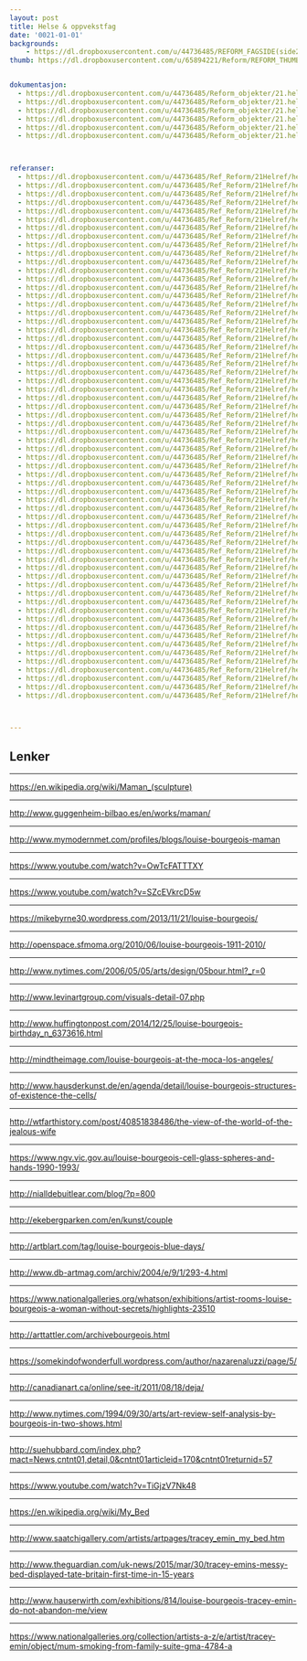 ```yaml
---
layout: post
title: Helse & oppvekstfag
date: '0021-01-01'
backgrounds:
    - https://dl.dropboxusercontent.com/u/44736485/REFORM_FAGSIDE(side2)/21.HelseOppvekstfag2m.jpg
thumb: https://dl.dropboxusercontent.com/u/65894221/Reform/REFORM_THUMBNAILS/21.HelseOppvekstfag.jpg


dokumentasjon:
  - https://dl.dropboxusercontent.com/u/44736485/Reform_objekter/21.helse1.jpg
  - https://dl.dropboxusercontent.com/u/44736485/Reform_objekter/21.helse2.jpg
  - https://dl.dropboxusercontent.com/u/44736485/Reform_objekter/21.helse3.jpg
  - https://dl.dropboxusercontent.com/u/44736485/Reform_objekter/21.helse4.jpg
  - https://dl.dropboxusercontent.com/u/44736485/Reform_objekter/21.helse5.jpg
  - https://dl.dropboxusercontent.com/u/44736485/Reform_objekter/21.helse6.jpg



referanser:
  - https://dl.dropboxusercontent.com/u/44736485/Ref_Reform/21Helref/helref01.jpg
  - https://dl.dropboxusercontent.com/u/44736485/Ref_Reform/21Helref/helref02.jpg
  - https://dl.dropboxusercontent.com/u/44736485/Ref_Reform/21Helref/helref03.jpg
  - https://dl.dropboxusercontent.com/u/44736485/Ref_Reform/21Helref/helref04.jpg
  - https://dl.dropboxusercontent.com/u/44736485/Ref_Reform/21Helref/helref05.jpg
  - https://dl.dropboxusercontent.com/u/44736485/Ref_Reform/21Helref/helref06.jpg
  - https://dl.dropboxusercontent.com/u/44736485/Ref_Reform/21Helref/helref07.jpg
  - https://dl.dropboxusercontent.com/u/44736485/Ref_Reform/21Helref/helref08.jpg
  - https://dl.dropboxusercontent.com/u/44736485/Ref_Reform/21Helref/helref09.jpg
  - https://dl.dropboxusercontent.com/u/44736485/Ref_Reform/21Helref/helref10.jpg
  - https://dl.dropboxusercontent.com/u/44736485/Ref_Reform/21Helref/helref11.jpg
  - https://dl.dropboxusercontent.com/u/44736485/Ref_Reform/21Helref/helref11b.jpg
  - https://dl.dropboxusercontent.com/u/44736485/Ref_Reform/21Helref/helref11c.jpg
  - https://dl.dropboxusercontent.com/u/44736485/Ref_Reform/21Helref/helref12.jpg
  - https://dl.dropboxusercontent.com/u/44736485/Ref_Reform/21Helref/helref14.jpg
  - https://dl.dropboxusercontent.com/u/44736485/Ref_Reform/21Helref/helref14b.jpg
  - https://dl.dropboxusercontent.com/u/44736485/Ref_Reform/21Helref/helref15.jpg
  - https://dl.dropboxusercontent.com/u/44736485/Ref_Reform/21Helref/helref16.jpg
  - https://dl.dropboxusercontent.com/u/44736485/Ref_Reform/21Helref/helref16b.jpg
  - https://dl.dropboxusercontent.com/u/44736485/Ref_Reform/21Helref/helref17.jpg
  - https://dl.dropboxusercontent.com/u/44736485/Ref_Reform/21Helref/helref18.jpg
  - https://dl.dropboxusercontent.com/u/44736485/Ref_Reform/21Helref/helref19.jpg
  - https://dl.dropboxusercontent.com/u/44736485/Ref_Reform/21Helref/helref20.jpg
  - https://dl.dropboxusercontent.com/u/44736485/Ref_Reform/21Helref/helref22.jpg
  - https://dl.dropboxusercontent.com/u/44736485/Ref_Reform/21Helref/helref22b.jpg
  - https://dl.dropboxusercontent.com/u/44736485/Ref_Reform/21Helref/helref23.jpg
  - https://dl.dropboxusercontent.com/u/44736485/Ref_Reform/21Helref/helref24.jpg
  - https://dl.dropboxusercontent.com/u/44736485/Ref_Reform/21Helref/helref24b.jpg
  - https://dl.dropboxusercontent.com/u/44736485/Ref_Reform/21Helref/helref25.jpg
  - https://dl.dropboxusercontent.com/u/44736485/Ref_Reform/21Helref/helref26.jpg
  - https://dl.dropboxusercontent.com/u/44736485/Ref_Reform/21Helref/helref26b.jpg
  - https://dl.dropboxusercontent.com/u/44736485/Ref_Reform/21Helref/helref27.jpg
  - https://dl.dropboxusercontent.com/u/44736485/Ref_Reform/21Helref/helref28.jpg
  - https://dl.dropboxusercontent.com/u/44736485/Ref_Reform/21Helref/helref28b.jpg
  - https://dl.dropboxusercontent.com/u/44736485/Ref_Reform/21Helref/helref29.jpg
  - https://dl.dropboxusercontent.com/u/44736485/Ref_Reform/21Helref/helref30.jpg
  - https://dl.dropboxusercontent.com/u/44736485/Ref_Reform/21Helref/helref30b.jpg
  - https://dl.dropboxusercontent.com/u/44736485/Ref_Reform/21Helref/helref31.jpg
  - https://dl.dropboxusercontent.com/u/44736485/Ref_Reform/21Helref/helref31b.jpg
  - https://dl.dropboxusercontent.com/u/44736485/Ref_Reform/21Helref/helref31c.jpg
  - https://dl.dropboxusercontent.com/u/44736485/Ref_Reform/21Helref/helref32.jpg
  - https://dl.dropboxusercontent.com/u/44736485/Ref_Reform/21Helref/helref32b.jpg
  - https://dl.dropboxusercontent.com/u/44736485/Ref_Reform/21Helref/helref33.jpg
  - https://dl.dropboxusercontent.com/u/44736485/Ref_Reform/21Helref/helref33a.jpg
  - https://dl.dropboxusercontent.com/u/44736485/Ref_Reform/21Helref/helref33b.jpg
  - https://dl.dropboxusercontent.com/u/44736485/Ref_Reform/21Helref/helref34.jpg
  - https://dl.dropboxusercontent.com/u/44736485/Ref_Reform/21Helref/helref35.jpg
  - https://dl.dropboxusercontent.com/u/44736485/Ref_Reform/21Helref/helref36.jpg
  - https://dl.dropboxusercontent.com/u/44736485/Ref_Reform/21Helref/helref37.jpg
  - https://dl.dropboxusercontent.com/u/44736485/Ref_Reform/21Helref/helref38.jpg
  - https://dl.dropboxusercontent.com/u/44736485/Ref_Reform/21Helref/helref39.jpg
  - https://dl.dropboxusercontent.com/u/44736485/Ref_Reform/21Helref/helref40.jpg
  - https://dl.dropboxusercontent.com/u/44736485/Ref_Reform/21Helref/helref41.jpg
  - https://dl.dropboxusercontent.com/u/44736485/Ref_Reform/21Helref/helref42.jpg
  - https://dl.dropboxusercontent.com/u/44736485/Ref_Reform/21Helref/helref43.jpg
  - https://dl.dropboxusercontent.com/u/44736485/Ref_Reform/21Helref/helref44.jpg
  - https://dl.dropboxusercontent.com/u/44736485/Ref_Reform/21Helref/helref44b.jpg
  - https://dl.dropboxusercontent.com/u/44736485/Ref_Reform/21Helref/helref45.jpg
  - https://dl.dropboxusercontent.com/u/44736485/Ref_Reform/21Helref/helref46.jpg
  - https://dl.dropboxusercontent.com/u/44736485/Ref_Reform/21Helref/helref47.jpg
  - https://dl.dropboxusercontent.com/u/44736485/Ref_Reform/21Helref/helref48.jpg
  - https://dl.dropboxusercontent.com/u/44736485/Ref_Reform/21Helref/helref49.jpg



---
```



## Lenker<a id="lenker"></a>

* * *
<https://en.wikipedia.org/wiki/Maman_(sculpture)>

* * *
<http://www.guggenheim-bilbao.es/en/works/maman/>

* * *
<http://www.mymodernmet.com/profiles/blogs/louise-bourgeois-maman>

* * *
<https://www.youtube.com/watch?v=OwTcFATTTXY>

* * *
<https://www.youtube.com/watch?v=SZcEVkrcD5w>

* * *
<https://mikebyrne30.wordpress.com/2013/11/21/louise-bourgeois/>

* * *
<http://openspace.sfmoma.org/2010/06/louise-bourgeois-1911-2010/>

* * *
<http://www.nytimes.com/2006/05/05/arts/design/05bour.html?_r=0>

* * *
<http://www.levinartgroup.com/visuals-detail-07.php>

* * *
<http://www.huffingtonpost.com/2014/12/25/louise-bourgeois-birthday_n_6373616.html>

* * *
<http://mindtheimage.com/louise-bourgeois-at-the-moca-los-angeles/>

* * *
<http://www.hausderkunst.de/en/agenda/detail/louise-bourgeois-structures-of-existence-the-cells/>

* * *
<http://wtfarthistory.com/post/40851838486/the-view-of-the-world-of-the-jealous-wife>

* * *
<https://www.ngv.vic.gov.au/louise-bourgeois-cell-glass-spheres-and-hands-1990-1993/>

* * *
<http://nialldebuitlear.com/blog/?p=800>

* * *
<http://ekebergparken.com/en/kunst/couple>

* * *
<http://artblart.com/tag/louise-bourgeois-blue-days/>

* * *
<http://www.db-artmag.com/archiv/2004/e/9/1/293-4.html>

* * *
<https://www.nationalgalleries.org/whatson/exhibitions/artist-rooms-louise-bourgeois-a-woman-without-secrets/highlights-23510>

* * *
<http://arttattler.com/archivebourgeois.html>

* * *
<https://somekindofwonderfull.wordpress.com/author/nazarenaluzzi/page/5/>

* * *
<http://canadianart.ca/online/see-it/2011/08/18/deja/>

* * *
<http://www.nytimes.com/1994/09/30/arts/art-review-self-analysis-by-bourgeois-in-two-shows.html>

* * *
<http://suehubbard.com/index.php?mact=News,cntnt01,detail,0&cntnt01articleid=170&cntnt01returnid=57>

* * *
<https://www.youtube.com/watch?v=TiGjzV7Nk48>

* * *
<https://en.wikipedia.org/wiki/My_Bed>

* * *
<http://www.saatchigallery.com/artists/artpages/tracey_emin_my_bed.htm>

* * *
<http://www.theguardian.com/uk-news/2015/mar/30/tracey-emins-messy-bed-displayed-tate-britain-first-time-in-15-years>

* * *
<http://www.hauserwirth.com/exhibitions/814/louise-bourgeois-tracey-emin-do-not-abandon-me/view>

* * *
<https://www.nationalgalleries.org/collection/artists-a-z/e/artist/tracey-emin/object/mum-smoking-from-family-suite-gma-4784-a>
